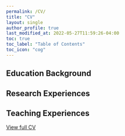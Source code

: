 ```yaml
---
permalink: /CV/
title: "CV"
layout: single
author_profile: true
last_modified_at: 2022-05-27T11:59:26-04:00
toc: true
toc_label: "Table of Contents"
toc_icon: "cog"
---
```


## Education Background

## Research Experiences

## Teaching Experiences

[View full CV](http://yangyuwang.netlify.app/assets/CV_Yangyu.pdf)
